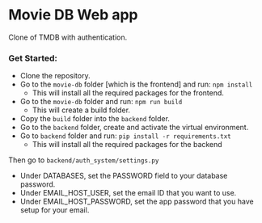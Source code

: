 # Movie DB Web app
  Clone of TMDB with authentication. 

### Get Started:

- Clone the repository.
- Go to the `movie-db` folder [which is the frontend] and run: `npm install`
  - This will install all the required packages for the frontend.
- Go to the `movie-db` folder and run: `npm run build`
  - This will create a build folder.
- Copy the `build` folder into the `backend` folder.
- Go to the `backend` folder, create and activate the virtual environment.
- Go to `backend` folder and run: `pip install -r requirements.txt`
  - This will install all the required packages for the backend

Then go to `backend/auth_system/settings.py`

- Under DATABASES, set the PASSWORD field to your database password.
- Under EMAIL_HOST_USER, set the email ID that you want to use.
- Under EMAIL_HOST_PASSWORD, set the app password that you have setup for your email.
